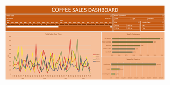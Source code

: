 ![Alt image](https://github.com/AkhilBodi/My_Projects/blob/main/Excel%20Projects/Coffee%20Sales%20Dashboard/screenshot_coffee_sales.png)
